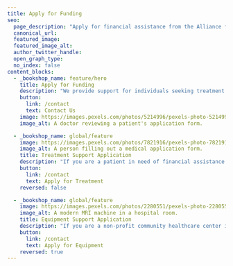 ```yaml
---
title: Apply for Funding
seo:
  page_description: "Apply for financial assistance from the Alliance for Cancer Care Equity (ACCE). We offer funding for patient treatment and for medical equipment for healthcare centers in Canada and Ghana."
  canonical_url:
  featured_image:
  featured_image_alt:
  author_twitter_handle:
  open_graph_type:
  no_index: false
content_blocks:
  - _bookshop_name: feature/hero
    title: Apply for Funding
    description: "We provide support for individuals seeking treatment and for healthcare centers in need of equipment. Please find the relevant application process below."
    button:
      link: /contact
      text: Contact Us
    image: https://images.pexels.com/photos/5214996/pexels-photo-5214996.jpeg?auto=compress&cs=tinysrgb&w=1260&h=750&dpr=2
    image_alt: A doctor reviewing a patient's application form.

  - _bookshop_name: global/feature
    image: https://images.pexels.com/photos/7821916/pexels-photo-7821916.jpeg?auto=compress&cs=tinysrgb&w=1260&h=750&dpr=2
    image_alt: A person filling out a medical application form.
    title: Treatment Support Application
    description: "If you are a patient in need of financial assistance for your cancer treatment, please begin your application here. We have separate forms for patients in Canada and Ghana."
    button:
      link: /contact
      text: Apply for Treatment
    reversed: false

  - _bookshop_name: global/feature
    image: https://images.pexels.com/photos/2280551/pexels-photo-2280551.jpeg?auto=compress&cs=tinysrgb&w=1260&h=750&dpr=2
    image_alt: A modern MRI machine in a hospital room.
    title: Equipment Support Application
    description: "If you are a non-profit community healthcare center in need of medical equipment, you can apply for our support here."
    button:
      link: /contact
      text: Apply for Equipment
    reversed: true
---
```

